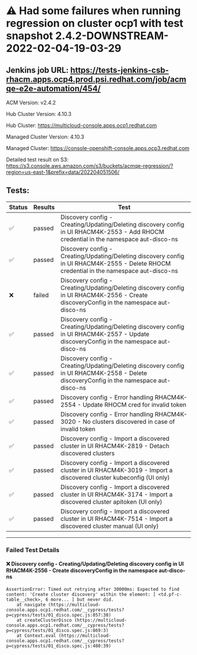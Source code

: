 # :warning: Had some failures when running regression on cluster ocp1 with test snapshot 2.4.2-DOWNSTREAM-2022-02-04-19-03-29 

## Jenkins job URL: https://tests-jenkins-csb-rhacm.apps.ocp4.prod.psi.redhat.com/job/acmqe-e2e-automation/454/


ACM Version: v2.4.2

Hub Cluster Version: 4.10.3

Hub Cluster: https://multicloud-console.apps.ocp1.redhat.com

Managed Cluster Version: 4.10.3

Managed Cluster: https://console-openshift-console.apps.ocp3.redhat.com

Detailed test result on S3: https://s3.console.aws.amazon.com/s3/buckets/acmqe-regression/?region=us-east-1&prefix=data/202204051506/

## Tests:

|Status|Results|Test|
|---|---|---|
| :white_check_mark: | passed | Discovery config - Creating/Updating/Deleting discovery config in UI RHACM4K-2553 - Add RHOCM credential in the namespace aut-disco-ns |
| :white_check_mark: | passed | Discovery config - Creating/Updating/Deleting discovery config in UI RHACM4K-2555 - Delete RHOCM credential in the namespace aut-disco-ns |
| :x: | failed | Discovery config - Creating/Updating/Deleting discovery config in UI RHACM4K-2556 - Create discoveryConfig in the namespace aut-disco-ns |
| :white_check_mark: | passed | Discovery config - Creating/Updating/Deleting discovery config in UI RHACM4K-2557 - Update discoveryConfig in the namespace aut-disco-ns |
| :white_check_mark: | passed | Discovery config - Creating/Updating/Deleting discovery config in UI RHACM4K-2558 - Delete discoveryConfig in the namespace aut-disco-ns |
| :white_check_mark: | passed | Discovery config - Error handling RHACM4K-2554 - Update RHOCM cred for invalid token |
| :white_check_mark: | passed | Discovery config - Error handling RHACM4K-3020 - No clusters discovered in case of invalid token |
| :white_check_mark: | passed | Discovery config - Import a discovered cluster in UI RHACM4K-2819 - Detach discovered clusters |
| :white_check_mark: | passed | Discovery config - Import a discovered cluster in UI RHACM4K-3019 - Import a discovered cluster kubeconfig (UI only) |
| :white_check_mark: | passed | Discovery config - Import a discovered cluster in UI RHACM4K-3174 - Import a discovered cluster apitoken (UI only) |
| :white_check_mark: | passed | Discovery config - Import a discovered cluster in UI RHACM4K-7514 - Import a discovered cluster manual (UI only) |


---

### Failed Test Details

#### :x: Discovery config - Creating/Updating/Deleting discovery config in UI RHACM4K-2556 - Create discoveryConfig in the namespace aut-disco-ns

```
AssertionError: Timed out retrying after 30000ms: Expected to find content: 'Create cluster discovery' within the element: [ <td.pf-c-table__check>, 6 more... ] but never did.
    at navigate (https://multicloud-console.apps.ocp1.redhat.com/__cypress/tests?p=cypress/tests/01_disco.spec.js:857:38)
    at createClusterDisco (https://multicloud-console.apps.ocp1.redhat.com/__cypress/tests?p=cypress/tests/01_disco.spec.js:869:3)
    at Context.eval (https://multicloud-console.apps.ocp1.redhat.com/__cypress/tests?p=cypress/tests/01_disco.spec.js:480:39)
```

